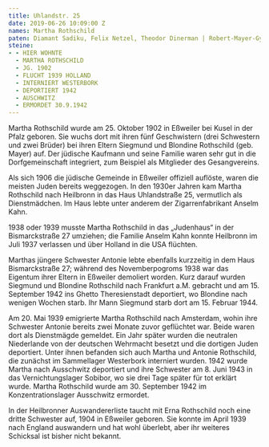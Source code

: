 ```yaml
---
title: Uhlandstr. 25
date: 2019-06-26 10:09:00 Z
names: Martha Rothschild
paten: Diamant Sadiku, Felix Netzel, Theodor Dinerman | Robert-Mayer-Gymnasium Heilbronn
steine:
- - HIER WOHNTE
  - MARTHA ROTHSCHILD
  - JG. 1902
  - FLUCHT 1939 HOLLAND
  - INTERNIERT WESTERBORK
  - DEPORTIERT 1942
  - AUSCHWITZ
  - ERMORDET 30.9.1942
---
```


Martha Rothschild wurde am 25. Oktober 1902 in Eßweiler bei Kusel in der Pfalz geboren. Sie wuchs dort mit ihren fünf Geschwistern (drei Schwestern und zwei Brüder) bei ihren Eltern Siegmund und Blondine Rothschild (geb. Mayer) auf. Der jüdische Kaufmann und seine Familie waren sehr gut in die Dorfgemeinschaft integriert, zum Beispiel als Mitglieder des Gesangvereins.

Als sich 1906 die jüdische Gemeinde in Eßweiler offiziell auflöste, waren die meisten Juden bereits weggezogen. In den 1930er Jahren kam Martha Rothschild nach Heilbronn in das Haus Uhlandstraße 25, vermutlich als Dienstmädchen. Im Haus lebte unter anderem der Zigarrenfabrikant Anselm Kahn.

1938 oder 1939 musste Martha Rothschild in das „Judenhaus“ in der Bismarckstraße 27 umziehen; die Familie Anselm Kahn konnte Heilbronn im Juli 1937 verlassen und über Holland in die USA flüchten.

Marthas jüngere Schwester Antonie lebte ebenfalls kurzzeitig in dem Haus Bismarckstraße 27; während des Novemberpogroms 1938 war das Eigentum ihrer Eltern in Eßweiler demoliert worden. Kurz darauf wurden Siegmund und Blondine Rothschild nach Frankfurt a.M. gebracht und am 15. September 1942 ins Ghetto Theresienstadt deportiert, wo Blondine nach wenigen Wochen starb. Ihr Mann Siegmund starb dort am 15. Februar 1944.

Am 20. Mai 1939 emigrierte Martha Rothschild nach Amsterdam, wohin ihre Schwester Antonie bereits zwei Monate zuvor geflüchtet war. Beide waren dort als Dienstmägde gemeldet. Ein Jahr später wurden die neutralen Niederlande von der deutschen Wehrmacht besetzt und die dortigen Juden deportiert. Unter ihnen befanden sich auch Martha und Antonie Rothschild, die zunächst im Sammellager Westerbork interniert wurden. 1942 wurde Martha nach Ausschwitz deportiert und ihre Schwester am 8. Juni 1943 in das Vernichtungslager Sobibor, wo sie drei Tage später für tot erklärt wurde. Martha Rothschild wurde am 30. September 1942 im Konzentrationslager Ausschwitz ermordet.

In der Heilbronner Auswandererliste taucht mit Erna Rothschild noch eine dritte Schwester auf, 1904 in Eßweiler geboren. Sie konnte im April 1939 nach England auswandern und hat wohl überlebt, aber ihr weiteres Schicksal ist bisher nicht bekannt.